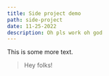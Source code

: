 ```yaml
---
title: Side project demo
path: side-project
date: 11-25-2022
description: Oh pls work oh god
---
```


This is some more text.

> Hey folks!
